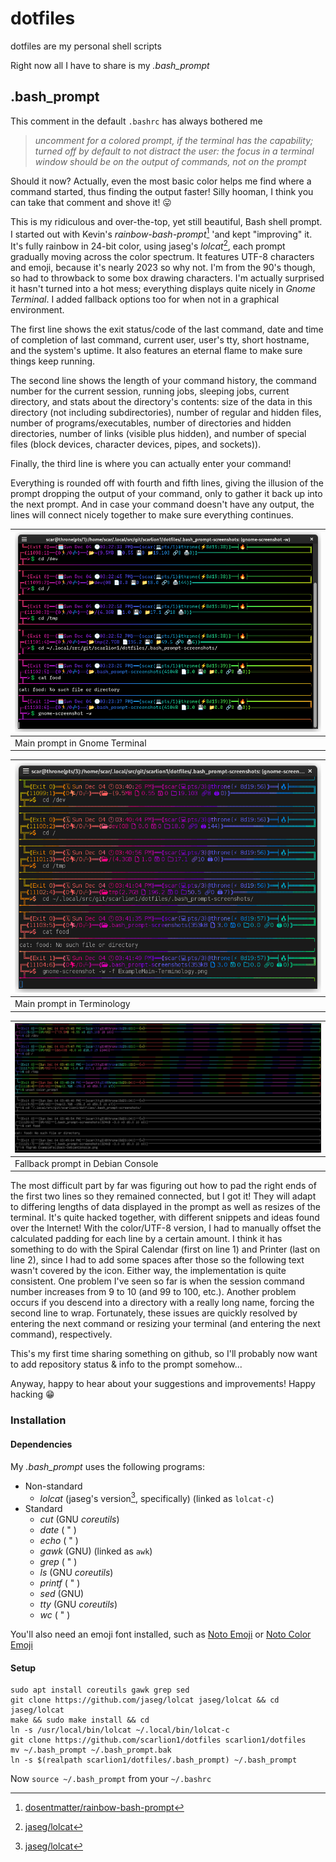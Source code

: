 # dotfiles

dotfiles are my personal shell scripts

Right now all I have to share is my *.bash_prompt*

## .bash_prompt

This comment in the default `.bashrc` has always bothered me
> *uncomment for a colored prompt, if the terminal has the capability; turned*
> *off by default to not distract the user: the focus in a terminal window*
> *should be on the output of commands, not on the prompt*

Should it now?  Actually, even the most basic color helps me find where a command started, thus finding the output faster!  Silly hooman, I think you can take that comment and shove it! 😛

This is my ridiculous and over-the-top, yet still beautiful, Bash shell prompt.  I started out with Kevin's *rainbow-bash-prompt*[^1] 'and kept "improving" it.  It's fully rainbow in 24-bit color, using jaseg's *lolcat*[^2], each prompt gradually moving across the color spectrum.  It features UTF-8 characters and emoji, because it's nearly 2023 so why not.  I'm from the 90's though, so had to throwback to some box drawing characters.  I'm actually surprised it hasn't turned into a hot mess; everything displays quite nicely in *Gnome Terminal*.  I added fallback options too for when not in a graphical environment.

The first line shows the exit status/code of the last command, date and time of completion of last command, current user, user's tty, short hostname, and the system's uptime.  It also features an eternal flame to make sure things keep running.

The second line shows the length of your command history, the command number for the current session, running jobs, sleeping jobs, current directory, and stats about the directory's contents: size of the data in this directory (not including subdirectories), number of regular and hidden files, number of programs/executables, number of directories and hidden directories, number of links (visible plus hidden), and number of special files (block devices, character devices, pipes, and sockets)).

Finally, the third line is where you can actually enter your command!

Everything is rounded off with fourth and fifth lines, giving the illusion of the prompt dropping the output of your command, only to gather it back up into the next prompt.  And in case your command doesn't have any output, the lines will connect nicely together to make sure everything continues.

| ![Screenshot of main prompt in Gnome Terminal](.bash_prompt-screenshots/ExampleMain-GnomeTerminal.png?raw=true "Main prompt in Gnome Terminal") |
| - |
| Main prompt in Gnome Terminal |

| ![Screenshot of main prompt in Terminology](.bash_prompt-screenshots/ExampleMain-Terminology.png?raw=true "Main prompt in Terminology") |
| - |
| Main prompt in Terminology |

| ![Screenshot of fallback prompt in Debian Console](.bash_prompt-screenshots/Example-DebianConsole.png?raw=true "Fallback prompt in Debian Console") |
| - |
| Fallback prompt in Debian Console |


The most difficult part by far was figuring out how to pad the right ends of the first two lines so they remained connected, but I got it!  They will adapt to differing lengths of data displayed in the prompt as well as resizes of the terminal.  It's quite hacked together, with different snippets and ideas found over the Internet!  With the color/UTF-8 version, I had to manually offset the calculated padding for each line by a certain amount.  I think it has something to do with the Spiral Calendar (first on line 1) and Printer (last on line 2), since I had to add some spaces after those so the following text wasn't covered by the icon.  Either way, the implementation is quite consistent.  One problem I've seen so far is when the session command number increases from 9 to 10 (and 99 to 100, etc.).  Another problem occurs if you descend into a directory with a really long name, forcing the second line to wrap.  Fortunately, these issues are quickly resolved by entering the next command or resizing your terminal (and entering the next command), respectively.

This's my first time sharing something on github, so I'll probably now want to add repository status & info to the prompt somehow...

Anyway, happy to hear about your suggestions and improvements!  Happy hacking 😁

### Installation

#### Dependencies

My *.bash_prompt* uses the following programs:

- Non-standard
    - *lolcat* (jaseg's version[^2], specifically) (linked as `lolcat-c`)
- Standard
    - *cut* (GNU *coreutils*)
    - *date* (  "  )
    - *echo* (  "  )
    - *gawk* (GNU) (linked as `awk`)
    - *grep* ( " )
    - *ls* (GNU *coreutils*)
    - *printf* (  "  )
    - *sed* (GNU)
    - *tty* (GNU *coreutils*)
    - *wc* (  "  )

You'll also need an emoji font installed, such as [Noto Emoji](https://fonts.google.com/noto/specimen/Noto+Emoji) or [Noto Color Emoji](https://fonts.google.com/noto/specimen/Noto+Color+Emoji)

#### Setup
```
sudo apt install coreutils gawk grep sed
git clone https://github.com/jaseg/lolcat jaseg/lolcat && cd jaseg/lolcat
make && sudo make install && cd
ln -s /usr/local/bin/lolcat ~/.local/bin/lolcat-c
git clone https://github.com/scarlion1/dotfiles scarlion1/dotfiles
mv ~/.bash_prompt ~/.bash_prompt.bak
ln -s $(realpath scarlion1/dotfiles/.bash_prompt) ~/.bash_prompt
```
Now `source ~/.bash_prompt` from your `~/.bashrc`

[^1]: [dosentmatter/rainbow-bash-prompt](https://github.com/dosentmatter/rainbow-bash-prompt)
[^2]: [jaseg/lolcat](https://github.com/jaseg/lolcat/)